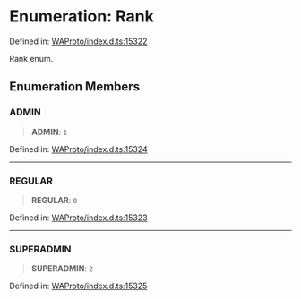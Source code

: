 # Enumeration: Rank

Defined in: [WAProto/index.d.ts:15322](https://github.com/Fokusdotid/bail/blob/3bcafd64e13ba51a595ace0ee7bd2c9c52ab1814/WAProto/index.d.ts#L15322)

Rank enum.

## Enumeration Members

### ADMIN

> **ADMIN**: `1`

Defined in: [WAProto/index.d.ts:15324](https://github.com/Fokusdotid/bail/blob/3bcafd64e13ba51a595ace0ee7bd2c9c52ab1814/WAProto/index.d.ts#L15324)

***

### REGULAR

> **REGULAR**: `0`

Defined in: [WAProto/index.d.ts:15323](https://github.com/Fokusdotid/bail/blob/3bcafd64e13ba51a595ace0ee7bd2c9c52ab1814/WAProto/index.d.ts#L15323)

***

### SUPERADMIN

> **SUPERADMIN**: `2`

Defined in: [WAProto/index.d.ts:15325](https://github.com/Fokusdotid/bail/blob/3bcafd64e13ba51a595ace0ee7bd2c9c52ab1814/WAProto/index.d.ts#L15325)

